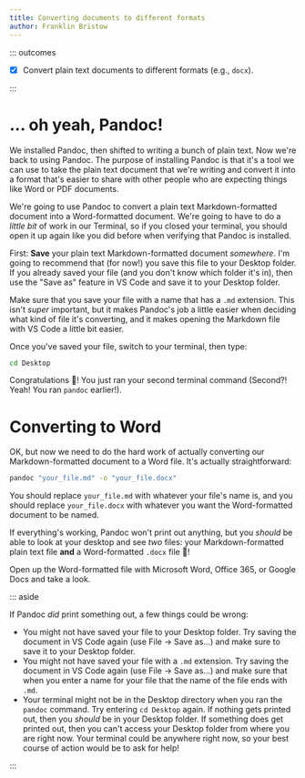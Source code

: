 ```yaml
---
title: Converting documents to different formats
author: Franklin Bristow
---
```


::: outcomes

* [X] Convert plain text documents to different formats (e.g., `docx`).

:::

... oh yeah, Pandoc!
====================

We installed Pandoc, then shifted to writing a bunch of plain text. Now we're
back to using Pandoc. The purpose of installing Pandoc is that it's a tool we
can use to take the plain text document that we're writing and convert it into a
format that's easier to share with other people who are expecting things like
Word or PDF documents.

We're going to use Pandoc to convert a plain text Markdown-formatted document
into a Word-formatted document. We're going to have to do a *little bit* of work
in our Terminal, so if you closed your terminal, you should open it up again
like you did before when verifying that Pandoc is installed.

First: **Save** your plain text Markdown-formatted document *somewhere*. I'm
going to recommend that (for now!) you save this file to your Desktop folder. If
you already saved your file (and you don't know which folder it's in), then use
the "Save as" feature in VS Code and save it to your Desktop folder.

Make sure that you save your file with a name that has a `.md` extension. This
isn't *super* important, but it makes Pandoc's job a little easier when deciding
what kind of file it's converting, and it makes opening the Markdown file with
VS Code a little bit easier.

Once you've saved your file, switch to your terminal, then type:

```bash
cd Desktop
```

Congratulations :tada:! You just ran your second terminal command (Second?!
Yeah! You ran `pandoc` earlier!).

Converting to Word
==================

OK, but now we need to do the hard work of actually converting our
Markdown-formatted document to a Word file. It's actually straightforward:

```bash
pandoc "your_file.md" -o "your_file.docx"
```

You should replace `your_file.md` with whatever your file's name is, and you
should replace `your_file.docx` with whatever you want the Word-formatted
document to be named.

If everything's working, Pandoc won't print out anything, but you *should* be
able to look at your desktop and see *two* files: your Markdown-formatted plain
text file **and** a Word-formatted `.docx` file :tada:!

Open up the Word-formatted file with Microsoft Word, Office 365, or Google Docs
and take a look.

::: aside

If Pandoc *did* print something out, a few things could be wrong:

* You might not have saved your file to your Desktop folder. Try saving the
  document in VS Code again (use File &rarr; Save as...) and make sure to save
  it to your Desktop folder.
* You might not have saved your file with a `.md` extension. Try saving the
  document in VS Code again (use File &rarr; Save as...) and make sure that when
  you enter a name for your file that the name of the file ends with `.md`.
* Your terminal might not be in the Desktop directory when you ran the `pandoc`
  command. Try entering `cd Desktop` again. If nothing gets printed out, then
  you *should* be in your Desktop folder. If something does get printed out,
  then you can't access your Desktop folder from where you are right now. Your
  terminal could be anywhere right now, so your best course of action would be
  to ask for help!

:::
